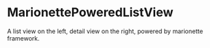 MarionettePoweredListView
=========================

A list view on the left, detail view on the right, powered by marionette framework.

